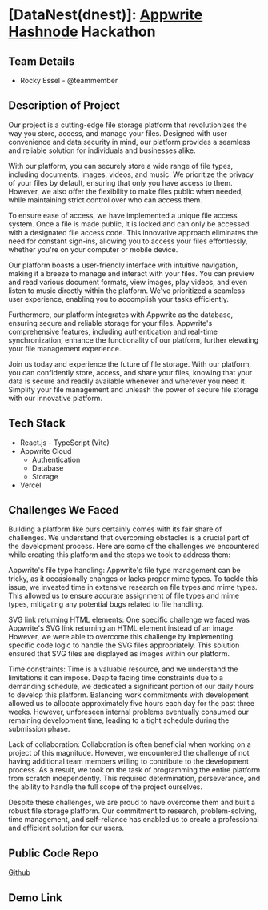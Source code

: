 # [DataNest(dnest)]: [Appwrite](https://appwrite.io) [Hashnode](https://hashnode.com) Hackathon

## Team Details

- Rocky Essel - @teammember


## Description of Project


Our project is a cutting-edge file storage platform that revolutionizes the way you store, access, and manage your files. Designed with user convenience and data security in mind, our platform provides a seamless and reliable solution for individuals and businesses alike.

With our platform, you can securely store a wide range of file types, including documents, images, videos, and music. We prioritize the privacy of your files by default, ensuring that only you have access to them. However, we also offer the flexibility to make files public when needed, while maintaining strict control over who can access them.

To ensure ease of access, we have implemented a unique file access system. Once a file is made public, it is locked and can only be accessed with a designated file access code. This innovative approach eliminates the need for constant sign-ins, allowing you to access your files effortlessly, whether you're on your computer or mobile device.

Our platform boasts a user-friendly interface with intuitive navigation, making it a breeze to manage and interact with your files. You can preview and read various document formats, view images, play videos, and even listen to music directly within the platform. We've prioritized a seamless user experience, enabling you to accomplish your tasks efficiently.

Furthermore, our platform integrates with Appwrite as the database, ensuring secure and reliable storage for your files. Appwrite's comprehensive features, including authentication and real-time synchronization, enhance the functionality of our platform, further elevating your file management experience.

Join us today and experience the future of file storage. With our platform, you can confidently store, access, and share your files, knowing that your data is secure and readily available whenever and wherever you need it. Simplify your file management and unleash the power of secure file storage with our innovative platform.

## Tech Stack


- React.js - TypeScript (Vite)
- Appwrite Cloud
    - Authentication
    - Database
    - Storage
- Vercel


## Challenges We Faced

Building a platform like ours certainly comes with its fair share of challenges. We understand that overcoming obstacles is a crucial part of the development process. Here are some of the challenges we encountered while creating this platform and the steps we took to address them:

Appwrite's file type handling: Appwrite's file type management can be tricky, as it occasionally changes or lacks proper mime types. To tackle this issue, we invested time in extensive research on file types and mime types. This allowed us to ensure accurate assignment of file types and mime types, mitigating any potential bugs related to file handling.

SVG link returning HTML elements: One specific challenge we faced was Appwrite's SVG link returning an HTML element instead of an image. However, we were able to overcome this challenge by implementing specific code logic to handle the SVG files appropriately. This solution ensured that SVG files are displayed as images within our platform.

Time constraints: Time is a valuable resource, and we understand the limitations it can impose. Despite facing time constraints due to a demanding schedule, we dedicated a significant portion of our daily hours to develop this platform. Balancing work commitments with development allowed us to allocate approximately five hours each day for the past three weeks. However, unforeseen internal problems eventually consumed our remaining development time, leading to a tight schedule during the submission phase.

Lack of collaboration: Collaboration is often beneficial when working on a project of this magnitude. However, we encountered the challenge of not having additional team members willing to contribute to the development process. As a result, we took on the task of programming the entire platform from scratch independently. This required determination, perseverance, and the ability to handle the full scope of the project ourselves.

Despite these challenges, we are proud to have overcome them and built a robust file storage platform. Our commitment to research, problem-solving, time management, and self-reliance has enabled us to create a professional and efficient solution for our users.

## Public Code Repo

[Github](https://github.com/rockyessel/dnest)

## Demo Link

<!--- Add a link to the demo recording of your project in this section -->

